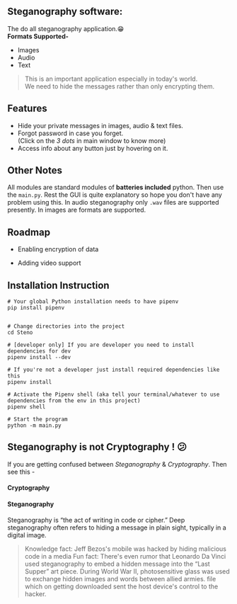 
## Steganography software:

The do all steganography application.:grin:<br>
**Formats Supported-**

- Images
- Audio
- Text

>This is an important application especially in today's world.<br>
> We need to hide the messages rather than only encrypting them.

## Features

- Hide your private messages in images, audio & text files.
- Forgot password in case you forget. <br>
(Click on the _3 dots_ in main window to know more)
- Access info about any button just by hovering on it.

## Other Notes

All modules are standard modules of **batteries included** python. Then use the `main.py`.
Rest the GUI is quite explanatory so hope you don't have any problem using this.
In audio steganography only `.wav` files are supported presently. In images are formats are supported.

## Roadmap

- Enabling encryption of data

- Adding video support

## Installation Instruction

```
# Your global Python installation needs to have pipenv
pip install pipenv


# Change directories into the project
cd Steno

# [developer only] If you are developer you need to install dependencies for dev
pipenv install --dev

# If you're not a developer just install required dependencies like this
pipenv install

# Activate the Pipenv shell (aka tell your terminal/whatever to use dependencies from the env in this project)
pipenv shell

# Start the program
python -m main.py
```

## Steganography is not Cryptography ! :confused:

If you are getting confused between _Steganography_ & _Cryptography_. Then see this -

#### Cryptography
#### Steganography
Steganography is “the act of writing in code or cipher.” Deep steganography often refers to hiding a message in plain sight, typically in a digital image.

>Knowledge fact: Jeff Bezos's mobile was hacked by hiding malicious code in a media
>Fun fact: There's even rumor that Leonardo Da Vinci used steganography to embed a hidden message into the “Last Supper” art piece. During World War II, photosensitive glass was used to exchange hidden images and words between allied armies.
>file which on getting downloaded sent the host device's control to the hacker.


